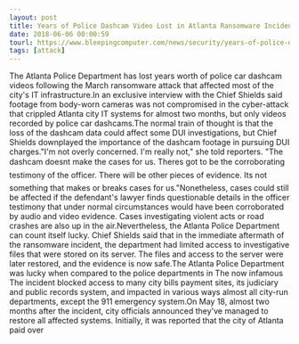 ```yaml
---
layout: post
title: Years of Police Dashcam Video Lost in Atlanta Ransomware Incident
date: 2018-06-06 00:00:59
tourl: https://www.bleepingcomputer.com/news/security/years-of-police-dashcam-video-lost-in-atlanta-ransomware-incident/
tags: [attack]
---
```

The Atlanta Police Department has lost years worth of police car dashcam videos following the March ransomware attack that affected most of the city's IT infrastructure.In an exclusive interview with the Chief Shields said footage from body-worn cameras was not compromised in the cyber-attack that crippled Atlanta city IT systems for almost two months, but only videos recorded by police car dashcams.The normal train of thought is that the loss of the dashcam data could affect some DUI investigations, but Chief Shields downplayed the importance of the dashcam footage in pursuing DUI charges."I'm not overly concerned. I'm really not," she told reporters. "The dashcam doesnt make the cases for us. Theres got to be the corroborating testimony of the officer. There will be other pieces of evidence. Its not something that makes or breaks cases for us."Nonetheless, cases could still be affected if the defendant's lawyer finds questionable details in the officer testimony that under normal circumstances would have been corroborated by audio and video evidence. Cases investigating violent acts or road crashes are also up in the air.Nevertheless, the Atlanta Police Department can count itself lucky. Chief Shields said that in the immediate aftermath of the ransomware incident, the department had limited access to investigative files that were stored on its server. The files and access to the server were later restored, and the evidence is now safe.The Atlanta Police Department was lucky when compared to the police departments in The now infamous The incident blocked access to many city bills payment sites, its judiciary and public records system, and impacted in various ways almost all city-run departments, except the 911 emergency system.On May 18, almost two months after the incident, city officials announced they've managed to restore all affected systems. Initially, it was reported that the city of Atlanta paid over 